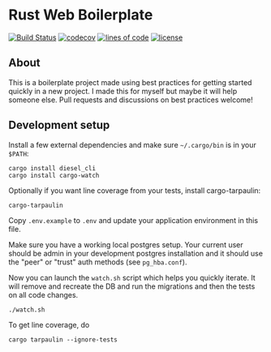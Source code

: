 # Rust Web Boilerplate

[![Build Status](https://travis-ci.org/svenstaro/rust-web-boilerplate.svg?branch=master)](https://travis-ci.org/svenstaro/rust-web-boilerplate)
[![codecov](https://codecov.io/gh/svenstaro/rust-web-boilerplate/branch/master/graph/badge.svg)](https://codecov.io/gh/svenstaro/rust-web-boilerplate)
[![lines of code](https://tokei.rs/b1/github/svenstaro/rust-web-boilerplate)](https://github.com/svenstaro/rust-web-boilerplate)
[![license](http://img.shields.io/badge/license-MIT-blue.svg)](https://github.com/svenstaro/rust-web-boilerplate/blob/master/LICENSE)


## About
This is a boilerplate project made using best practices for getting started quickly
in a new project. I made this for myself but maybe it will help someone else. Pull
requests and discussions on best practices welcome!

## Development setup

Install a few external dependencies and make sure `~/.cargo/bin` is in your `$PATH`:

    cargo install diesel_cli
    cargo install cargo-watch

Optionally if you want line coverage from your tests, install cargo-tarpaulin:

    cargo-tarpaulin

Copy `.env.example` to `.env` and update your application environment in this file.

Make sure you have a working local postgres setup. Your current user should be
admin in your development postgres installation and it should use the "peer" or
"trust" auth methods (see `pg_hba.conf`).

Now you can launch the `watch.sh` script which helps you quickly iterate. It
will remove and recreate the DB and run the migrations and then the tests on
all code changes.

    ./watch.sh

To get line coverage, do

    cargo tarpaulin --ignore-tests
